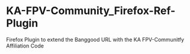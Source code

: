 # KA-FPV-Community_Firefox-Ref-Plugin
Firefox Plugin to extend the Banggood URL with the KA FPV-Communitfy Affiliation Code
